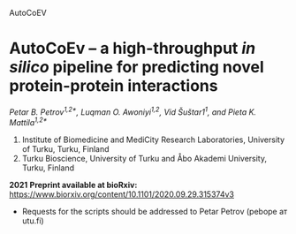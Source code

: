 AutoCoEV

# AutoCoEv – a high-throughput _in silico_ pipeline for predicting novel protein-protein interactions

_Petar B. Petrov<sup>1,2*</sup>, Luqman O. Awoniyi<sup>1,2</sup>, Vid Šuštar1<sup>1</sup>, and Pieta K. Mattila<sup>1,2*</sup>_

1. Institute of Biomedicine and MediCity Research Laboratories, University of Turku, Turku, Finland
2. Turku Bioscience, University of Turku and Åbo Akademi University, Turku, Finland

**2021**
**Preprint available at bioRxiv:**
https://www.biorxiv.org/content/10.1101/2020.09.29.315374v3

* Requests for the scripts should be addressed to Petar Petrov (pebope ат utu.fi)
